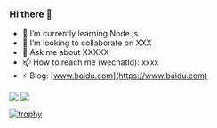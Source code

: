 ### Hi there 👋

- 🌱 I’m currently learning Node.js
- 👯 I’m looking to collaborate on XXX
- 💬 Ask me about XXXXX
- 📫 How to reach me (wechatId): xxxx
- ⚡ Blog: [www.baidu.com](https://www.baidu.com)

<span>
  <img align="center" src="https://github-readme-stats.vercel.app/api?username=hamuPP&count_private=true&show_icons=true&&theme=onedark" />
</span>

<span>
  <img align="center" src="https://github-readme-stats.vercel.app/api/top-langs/?username=hamuPP&theme=onedark&layout=compact" />
</span>


[![trophy](https://github-profile-trophy.vercel.app/?username=hamuPP&theme=onedark&rank=SECRET,SSS,SS,S,AAA,AA,A)](https://github.com/ryo-ma/github-profile-trophy)
